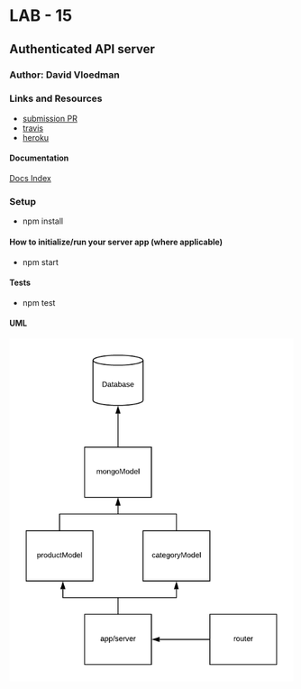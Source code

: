 # LAB - 15

## Authenticated API server

### Author: David Vloedman

### Links and Resources

* [submission PR](https://github.com/david-vloedman-401-advanced-javascript/401-lab-15/pull/1)
* [travis](https://www.travis-ci.com/david-vloedman-401-advanced-javascript/401-lab-15)
* [heroku](https://lab10-api.herokuapp.com/)

#### Documentation

[Docs Index](./docs/index.html)


### Setup

* npm install

#### How to initialize/run your server app (where applicable)

* npm start
  
#### Tests

* npm test

#### UML

![](./assets/lab-08.png)
